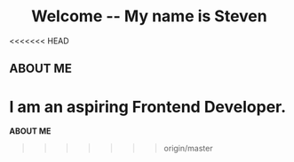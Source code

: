 <h1 align="center">Welcome -- My name is Steven</h1>

<<<<<<< HEAD
<h2>ABOUT ME</h2>

I am an aspiring Frontend Developer.
=======
**ABOUT ME**
>>>>>>> origin/master
